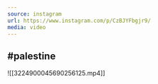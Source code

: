 ```yaml
---
source: instagram
url: https://www.instagram.com/p/CzBJYFbgjr9/
media: video
---
```


## #palestine

![[3224900045690256125.mp4]]

